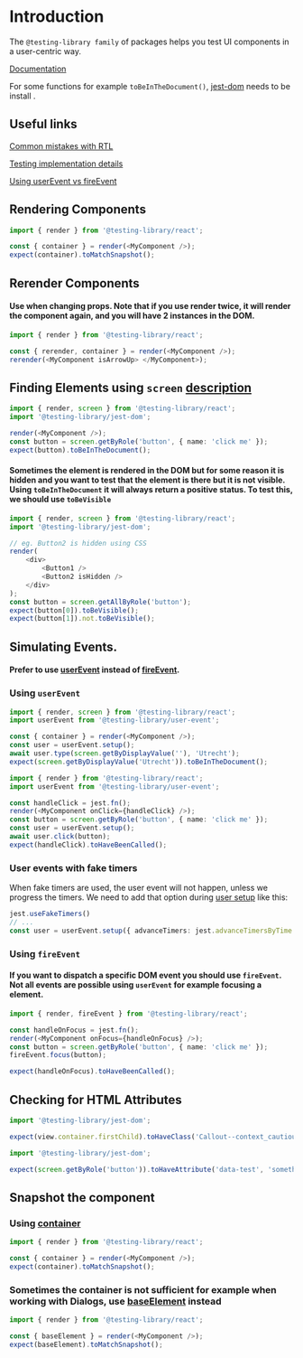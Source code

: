 # Introduction

The `@testing-library family` of packages helps you test UI components in a user-centric way.

[Documentation](https://testing-library.com/)

For some functions for example `toBeInTheDocument()`, [jest-dom](https://testing-library.com/docs/ecosystem-jest-dom/) needs to be install .

## Useful links

[Common mistakes with RTL](https://kentcdodds.com/blog/common-mistakes-with-react-testing-library)

[Testing implementation details](https://kentcdodds.com/blog/testing-implementation-details)

[Using userEvent vs fireEvent](https://kentcdodds.com/calls/02/31/using-user-event-vs-fire-event)

## Rendering Components

```ts
import { render } from '@testing-library/react';

const { container } = render(<MyComponent />);
expect(container).toMatchSnapshot();
```

## Rerender Components

#### Use when changing props. Note that if you use render twice, it will render the component again, and you will have 2 instances in the DOM.

```ts
import { render } from '@testing-library/react';

const { rerender, container } = render(<MyComponent />);
rerender(<MyComponent isArrowUp> </MyComponent>);
```

## Finding Elements using `screen` [description](https://testing-library.com/docs/queries/about/)

```ts
import { render, screen } from '@testing-library/react';
import '@testing-library/jest-dom';

render(<MyComponent />);
const button = screen.getByRole('button', { name: 'click me' });
expect(button).toBeInTheDocument();
```

#### Sometimes the element is rendered in the DOM but for some reason it is hidden and you want to test that the element is there but it is not visible. Using `toBeInTheDocument` it will always return a positive status. To test this, we should use `toBeVisible`
```ts
import { render, screen } from '@testing-library/react';
import '@testing-library/jest-dom';

// eg. Button2 is hidden using CSS
render(
    <div>
        <Button1 />
        <Button2 isHidden />
    </div>
);
const button = screen.getAllByRole('button');
expect(button[0]).toBeVisible();
expect(button[1]).not.toBeVisible();
```

## Simulating Events.

#### Prefer to use [userEvent](https://testing-library.com/docs/user-event/intro/) instead of [fireEvent](https://testing-library.com/docs/dom-testing-library/api-events/).

### Using `userEvent`

```ts
import { render, screen } from '@testing-library/react';
import userEvent from '@testing-library/user-event';

const { container } = render(<MyComponent />);
const user = userEvent.setup();
await user.type(screen.getByDisplayValue(''), 'Utrecht');
expect(screen.getByDisplayValue('Utrecht')).toBeInTheDocument();
```

```ts
import { render } from '@testing-library/react';
import userEvent from '@testing-library/user-event';

const handleClick = jest.fn();
render(<MyComponent onClick={handleClick} />);
const button = screen.getByRole('button', { name: 'click me' });
const user = userEvent.setup();
await user.click(button);
expect(handleClick).toHaveBeenCalled();
```

### User events with fake timers

When fake timers are used, the user event will not happen, unless we progress the timers. We need to add that option during [user setup](https://testing-library.com/docs/user-event/options) like this:

```ts
jest.useFakeTimers()
// ...
const user = userEvent.setup({ advanceTimers: jest.advanceTimersByTime });
```

### Using `fireEvent`
#### If you want to dispatch a specific DOM event you should use `fireEvent`. Not all events are possible using `userEvent` for example focusing a element.

```ts
import { render, fireEvent } from '@testing-library/react';

const handleOnFocus = jest.fn();
render(<MyComponent onFocus={handleOnFocus} />);
const button = screen.getByRole('button', { name: 'click me' });
fireEvent.focus(button);

expect(handleOnFocus).toHaveBeenCalled();
```


## Checking for HTML Attributes

```ts
import '@testing-library/jest-dom';

expect(view.container.firstChild).toHaveClass('Callout--context_cautious');
```

```ts
import '@testing-library/jest-dom';

expect(screen.getByRole('button')).toHaveAttribute('data-test', 'something');
```

## Snapshot the component

### Using [container](https://testing-library.com/docs/react-testing-library/api/#container)

```ts
import { render } from '@testing-library/react';

const { container } = render(<MyComponent />);
expect(container).toMatchSnapshot();
```

### Sometimes the container is not sufficient for example when working with Dialogs, use [baseElement](https://testing-library.com/docs/react-testing-library/api/#baseelement) instead

```ts
import { render } from '@testing-library/react';

const { baseElement } = render(<MyComponent />);
expect(baseElement).toMatchSnapshot();
```
